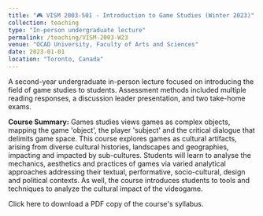 ```yaml
---
title: "🎮 VISM 2003-501 - Introduction to Game Studies (Winter 2023)"
collection: teaching
type: "In-person undergraduate lecture"
permalink: /teaching/VISM-2003-W23
venue: "OCAD University, Faculty of Arts and Sciences"
date: 2023-01-01
location: "Toronto, Canada"
---
```


A second-year undergraduate in-person lecture focused on introducing the field of game studies to students. Assessment methods included multiple reading responses, a discussion leader presentation, and two take-home exams.

<b>Course Summary:</b> Games studies views games as complex objects, mapping the game 'object', the player 'subject' and the critical dialogue that delimits game space. This course explores games as cultural artifacts, arising from diverse cultural histories, landscapes and geographies, impacting and impacted by sub-cultures. Students will learn to analyse the mechanics, aesthetics and practices of games via varied analytical approaches addressing their textual, performative, socio-cultural, design and political contexts. As well, the course introduces students to tools and techniques to analyze the cultural impact of the videogame.

Click here to download a PDF copy of the course's syllabus.
